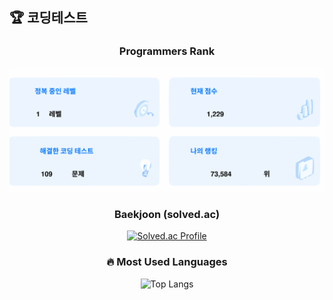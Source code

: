 ## 🏆 코딩테스트
 
 <div align="center">
 
 ### Programmers Rank
 <img src="https://raw.githubusercontent.com/kdh044/github-programmers-rank/master/lib/result.svg" alt="Programmers Rank" />
 
 ### Baekjoon (solved.ac)
 [![Solved.ac Profile](http://mazassumnida.wtf/api/v2/generate_badge?boj=danny042)](https://solved.ac/danny042/)

### 🔥 Most Used Languages
![Top Langs](https://github-readme-stats.vercel.app/api/top-langs/?username=kdh044&layout=compact&theme=tokyonight&langs_count=5)

</div>
